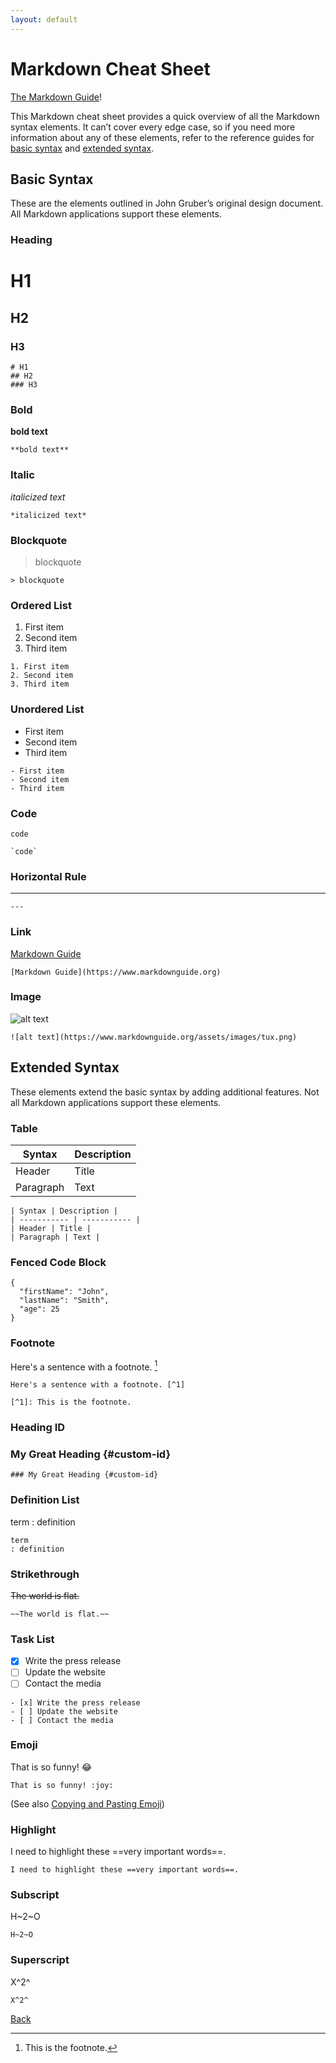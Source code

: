 ```yaml
---
layout: default
---
```


# Markdown Cheat Sheet

[The Markdown Guide](https://www.markdownguide.org)!

This Markdown cheat sheet provides a quick overview of all the Markdown syntax elements. It can’t cover every edge case, so if you need more information about any of these elements, refer to the reference guides for [basic syntax](https://www.markdownguide.org/basic-syntax/) and [extended syntax](https://www.markdownguide.org/extended-syntax/).

## Basic Syntax

These are the elements outlined in John Gruber’s original design document. All Markdown applications support these elements.

### Heading

# H1
## H2
### H3

```
# H1
## H2
### H3
```

### Bold

**bold text**

```
**bold text**
```

### Italic

*italicized text*

```
*italicized text*
```

### Blockquote

> blockquote

```
> blockquote
```

### Ordered List

1. First item
2. Second item
3. Third item

```
1. First item
2. Second item
3. Third item
```

### Unordered List

- First item
- Second item
- Third item

```
- First item
- Second item
- Third item
```

### Code

`code`

```
`code`
```

### Horizontal Rule

---

```
---
```

### Link

[Markdown Guide](https://www.markdownguide.org)

```
[Markdown Guide](https://www.markdownguide.org)
```

### Image

![alt text](https://www.markdownguide.org/assets/images/tux.png)

```
![alt text](https://www.markdownguide.org/assets/images/tux.png)
```

## Extended Syntax

These elements extend the basic syntax by adding additional features. Not all Markdown applications support these elements.

### Table

| Syntax | Description |
| ----------- | ----------- |
| Header | Title |
| Paragraph | Text |

```
| Syntax | Description |
| ----------- | ----------- |
| Header | Title |
| Paragraph | Text |
```

### Fenced Code Block

```
{
  "firstName": "John",
  "lastName": "Smith",
  "age": 25
}
```

### Footnote

Here's a sentence with a footnote. [^1]

[^1]: This is the footnote.

```
Here's a sentence with a footnote. [^1]

[^1]: This is the footnote.
```

### Heading ID

### My Great Heading {#custom-id}

```
### My Great Heading {#custom-id}
```

### Definition List

term
: definition

```
term
: definition
```

### Strikethrough

~~The world is flat.~~

```
~~The world is flat.~~
```

### Task List

- [x] Write the press release
- [ ] Update the website
- [ ] Contact the media

```
- [x] Write the press release
- [ ] Update the website
- [ ] Contact the media
```

### Emoji

That is so funny! :joy:

```
That is so funny! :joy:
```

(See also [Copying and Pasting Emoji](https://www.markdownguide.org/extended-syntax/#copying-and-pasting-emoji))

### Highlight

I need to highlight these ==very important words==.

```
I need to highlight these ==very important words==.
```

### Subscript

H~2~O

```
H~2~O
```

### Superscript

X^2^

```
X^2^
```

[Back](/tools_and_skills.html)